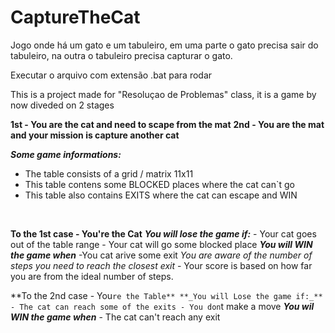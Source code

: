 # CaptureTheCat
Jogo onde há um gato e um tabuleiro, em uma parte o gato precisa sair do tabuleiro, na outra o tabuleiro precisa capturar o gato.

Executar o arquivo com extensão .bat para rodar

This is a project made for "Resoluçao de Problemas" class, it is a game by now diveded on 2 stages

**1st - You are the cat and need to scape from the mat**
**2nd - You are the mat and your mission is capture another cat**


**_Some game informations:_**
 - The table consists of a grid / matrix 11x11
 - This table contens some BLOCKED places where the cat can`t go
 - This table also contains EXITS where the cat can escape and WIN
 
  

**To the 1st case - You're the Cat**
    **_You will lose the game if:_**
        - Your cat goes out of the table range
        - Your cat will go some blocked place
    **_You will WIN the game when_**
        -You cat arive some exit
    _You are aware of the number of steps you need to reach the closest exit_
        - Your score is based on how far you are from the ideal number of steps.

**To the 2nd case - You`re the Table**
    **_You will Lose the game if:_**
        - The cat can reach some of the exits
        - You don`t make a move
    **_You wil WIN the game when_**
        - The cat can't reach any exit

